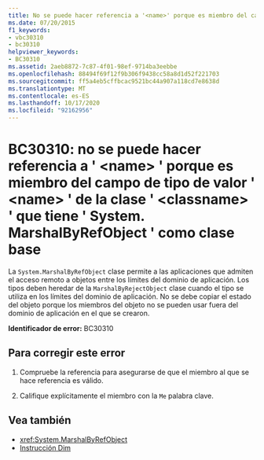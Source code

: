 ```yaml
---
title: No se puede hacer referencia a '<name>' porque es miembro del campo de tipo de valor '<name>' de la clase '<classname>' que tiene 'System.MarshalByRefObject' como clase base
ms.date: 07/20/2015
f1_keywords:
- vbc30310
- bc30310
helpviewer_keywords:
- BC30310
ms.assetid: 2aeb8872-7c87-4f01-98ef-9714ba3eebbe
ms.openlocfilehash: 88494f69f12f9b306f9438cc58a8d1d52f221703
ms.sourcegitcommit: ff5a4eb5cffbcac9521bc44a907a118cd7e8638d
ms.translationtype: MT
ms.contentlocale: es-ES
ms.lasthandoff: 10/17/2020
ms.locfileid: "92162956"
---
```

# <a name="bc30310-cannot-refer-to-name-because-it-is-a-member-of-the-value-typed-field-name-of-class-classname-which-has-systemmarshalbyrefobject-as-a-base-class"></a>BC30310: no se puede hacer referencia a ' \<name> ' porque es miembro del campo de tipo de valor ' \<name> ' de la clase ' \<classname> ' que tiene ' System. MarshalByRefObject ' como clase base

La `System.MarshalByRefObject` clase permite a las aplicaciones que admiten el acceso remoto a objetos entre los límites del dominio de aplicación. Los tipos deben heredar de la `MarshalByRejectObject` clase cuando el tipo se utiliza en los límites del dominio de aplicación. No se debe copiar el estado del objeto porque los miembros del objeto no se pueden usar fuera del dominio de aplicación en el que se crearon.

 **Identificador de error:** BC30310

## <a name="to-correct-this-error"></a>Para corregir este error

1. Compruebe la referencia para asegurarse de que el miembro al que se hace referencia es válido.

2. Califique explícitamente el miembro con la `Me` palabra clave.

## <a name="see-also"></a>Vea también

- <xref:System.MarshalByRefObject>
- [Instrucción Dim](../statements/dim-statement.md)

